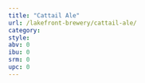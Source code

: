 ```yaml
---
title: "Cattail Ale"
url: /lakefront-brewery/cattail-ale/
category: 
style: 
abv: 0
ibu: 0
srm: 0
upc: 0
---
```


